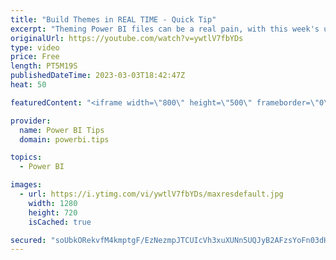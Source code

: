 ```yaml
---
title: "Build Themes in REAL TIME - Quick Tip"
excerpt: "Theming Power BI files can be a real pain, with this week's update to the worlds best theme generator you can now spend less time guessing and more time building!  visit: https://themes.powerbi.tips  To use this feature you need to be a Tips+ member 3 dollars per month or 2 dollars per month if paid"
originalUrl: https://youtube.com/watch?v=ywtlV7fbYDs
type: video
price: Free
length: PT5M19S
publishedDateTime: 2023-03-03T18:42:47Z
heat: 50

featuredContent: "<iframe width=\"800\" height=\"500\" frameborder=\"0\" src=\"https://www.youtube.com/embed/ywtlV7fbYDs\" allow=\"accelerometer; autoplay; encrypted-media; gyroscope; picture-in-picture\" allowfullscreen></iframe>"

provider:
  name: Power BI Tips
  domain: powerbi.tips

topics:
  - Power BI

images:
  - url: https://i.ytimg.com/vi/ywtlV7fbYDs/maxresdefault.jpg
    width: 1280
    height: 720
    isCached: true

secured: "soUbkORekvfM4kmptgF/EzNezmpJTCUIcVh3xuXUNn5UQJyB2AFzsYoFn03dH8Z9EaSpHbJuZivpphQb4fOBIYcqS9vetmwsDISxZZQan2nUSGm8NDYWyyDoeGMg0xwuAp+P18RN2doHf3+gDjta3HnrKi7NXZhBH4p3mAIouOWGizZZNYQvWO0GLq/VasmMUFzeqBGnAUiSYykd7Ry7sqdL+2pAq9tIy7iUX9id0ER2Qd2aMVUwF7nnYeGOjq3HksfGFQqd1SkWcypiz5yYwAjCNYzxHo301dif8OuMqhRgRaIHvNGzakOHeA89l9XNtES8yTf8GH7ovzGbGD+BVB2w0LMzVwAmt99MGVM7YSa12mYSuBYQpMGSDOy8j7aSdptGoPW7NkINlU2zFVnG2F53mb0ZVFU3GKC3FwBnu9A=;1PcTFZ1R8i/agtfCiIwyng=="
---
```


